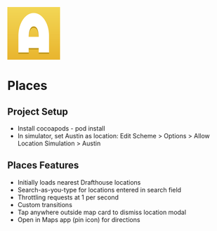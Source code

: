 ![GitHub Logo](/Places/Assets.xcassets/AppIcon.appiconset/Icon-App-60x60@2x.png)
# Places

## Project Setup
- Install cocoapods - pod install
- In simulator, set Austin as location: Edit Scheme > Options > Allow Location Simulation > Austin

## Places Features
- Initially loads nearest Drafthouse locations
- Search-as-you-type for locations entered in search field
- Throttling requests at 1 per second
- Custom transitions
- Tap anywhere outside map card to dismiss location modal
- Open in Maps app (pin icon) for directions
